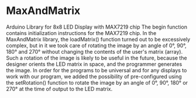 # MaxAndMatrix
Arduino Library for 8x8 LED Display with MAX7219 chip
The begin function contains initialization instructions for the MAX7219 chip.
In the MaxAndMatrix library, the loadMatrix() function turned out to be excessively complex, but in it we took care of rotating the image by an angle of 0°, 90°, 180° and 270° without changing the contents of the user's matrix (array). Such a rotation of the image is likely to be useful in the future, because the designer orients the LED matrix in space, and the programmer generates the image. In order for the programs to be universal and for any displays to work with our program, we added the possibility of pre-configured using the setRotation() function to rotate the image by an angle of 0°, 90°, 180° or 270° at the time of output to the LED matrix.
